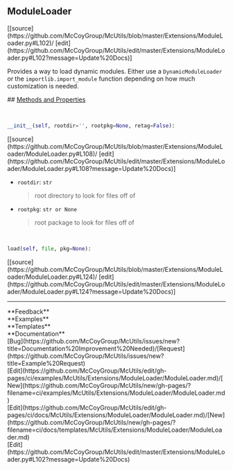 ## <a id="McUtils.Extensions.ModuleLoader.ModuleLoader">ModuleLoader</a> 

<div class="docs-source-link" markdown="1">
[[source](https://github.com/McCoyGroup/McUtils/blob/master/Extensions/ModuleLoader.py#L102)/
[edit](https://github.com/McCoyGroup/McUtils/edit/master/Extensions/ModuleLoader.py#L102?message=Update%20Docs)]
</div>

Provides a way to load dynamic modules.
Either use a `DynamicModuleLoader` or the `importlib.import_module` function
depending on how much customization is needed.







<div class="collapsible-section">
 <div class="collapsible-section collapsible-section-header" markdown="1">
## <a class="collapse-link" data-toggle="collapse" href="#methods" markdown="1"> Methods and Properties</a> <a class="float-right" data-toggle="collapse" href="#methods"><i class="fa fa-chevron-down"></i></a>
 </div>
 <div class="collapsible-section collapsible-section-body collapse show" id="methods" markdown="1">
 
<a id="McUtils.Extensions.ModuleLoader.ModuleLoader.__init__" class="docs-object-method">&nbsp;</a> 
```python
__init__(self, rootdir='', rootpkg=None, retag=False): 
```
<div class="docs-source-link" markdown="1">
[[source](https://github.com/McCoyGroup/McUtils/blob/master/Extensions/ModuleLoader/ModuleLoader.py#L108)/
[edit](https://github.com/McCoyGroup/McUtils/edit/master/Extensions/ModuleLoader/ModuleLoader.py#L108?message=Update%20Docs)]
</div>

  - `rootdir`: `str`
    > root directory to look for files off of
  - `rootpkg`: `str or None`
    > root package to look for files off of


<a id="McUtils.Extensions.ModuleLoader.ModuleLoader.load" class="docs-object-method">&nbsp;</a> 
```python
load(self, file, pkg=None): 
```
<div class="docs-source-link" markdown="1">
[[source](https://github.com/McCoyGroup/McUtils/blob/master/Extensions/ModuleLoader/ModuleLoader.py#L124)/
[edit](https://github.com/McCoyGroup/McUtils/edit/master/Extensions/ModuleLoader/ModuleLoader.py#L124?message=Update%20Docs)]
</div>
 </div>
</div>












---


<div markdown="1" class="text-secondary">
<div class="container">
  <div class="row">
   <div class="col" markdown="1">
**Feedback**   
</div>
   <div class="col" markdown="1">
**Examples**   
</div>
   <div class="col" markdown="1">
**Templates**   
</div>
   <div class="col" markdown="1">
**Documentation**   
</div>
   <div class="col" markdown="1">
   
</div>
   <div class="col" markdown="1">
   
</div>
   <div class="col" markdown="1">
   
</div>
</div>
  <div class="row">
   <div class="col" markdown="1">
[Bug](https://github.com/McCoyGroup/McUtils/issues/new?title=Documentation%20Improvement%20Needed)/[Request](https://github.com/McCoyGroup/McUtils/issues/new?title=Example%20Request)   
</div>
   <div class="col" markdown="1">
[Edit](https://github.com/McCoyGroup/McUtils/edit/gh-pages/ci/examples/McUtils/Extensions/ModuleLoader/ModuleLoader.md)/[New](https://github.com/McCoyGroup/McUtils/new/gh-pages/?filename=ci/examples/McUtils/Extensions/ModuleLoader/ModuleLoader.md)   
</div>
   <div class="col" markdown="1">
[Edit](https://github.com/McCoyGroup/McUtils/edit/gh-pages/ci/docs/McUtils/Extensions/ModuleLoader/ModuleLoader.md)/[New](https://github.com/McCoyGroup/McUtils/new/gh-pages/?filename=ci/docs/templates/McUtils/Extensions/ModuleLoader/ModuleLoader.md)   
</div>
   <div class="col" markdown="1">
[Edit](https://github.com/McCoyGroup/McUtils/edit/master/Extensions/ModuleLoader.py#L102?message=Update%20Docs)   
</div>
   <div class="col" markdown="1">
   
</div>
   <div class="col" markdown="1">
   
</div>
   <div class="col" markdown="1">
   
</div>
</div>
</div>
</div>